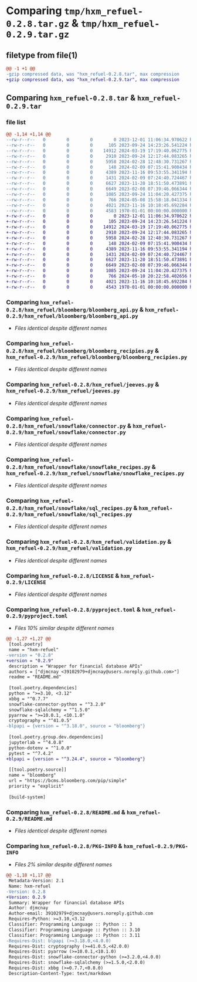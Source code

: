 # Comparing `tmp/hxm_refuel-0.2.8.tar.gz` & `tmp/hxm_refuel-0.2.9.tar.gz`

## filetype from file(1)

```diff
@@ -1 +1 @@
-gzip compressed data, was "hxm_refuel-0.2.8.tar", max compression
+gzip compressed data, was "hxm_refuel-0.2.9.tar", max compression
```

## Comparing `hxm_refuel-0.2.8.tar` & `hxm_refuel-0.2.9.tar`

### file list

```diff
@@ -1,14 +1,14 @@
--rw-r--r--   0        0        0        0 2023-12-01 11:06:34.970622 hxm_refuel-0.2.8/hxm_refuel/__init__.py
--rw-r--r--   0        0        0      105 2023-09-24 14:23:26.541224 hxm_refuel-0.2.8/hxm_refuel/bloomberg/__init__.py
--rw-r--r--   0        0        0    14912 2024-03-19 17:19:40.062775 hxm_refuel-0.2.8/hxm_refuel/bloomberg/bloomberg_api.py
--rw-r--r--   0        0        0     2910 2023-09-24 12:17:44.083265 hxm_refuel-0.2.8/hxm_refuel/bloomberg/bloomberg_recipies.py
--rw-r--r--   0        0        0     5958 2024-02-28 12:48:30.731267 hxm_refuel-0.2.8/hxm_refuel/jeeves.py
--rw-r--r--   0        0        0      148 2024-02-09 07:15:41.900434 hxm_refuel-0.2.8/hxm_refuel/snowflake/__init__.py
--rw-r--r--   0        0        0     4389 2023-11-16 09:53:55.341194 hxm_refuel-0.2.8/hxm_refuel/snowflake/connector.py
--rw-r--r--   0        0        0     1431 2024-02-09 07:24:40.724467 hxm_refuel-0.2.8/hxm_refuel/snowflake/snowflake_recipes.py
--rw-r--r--   0        0        0     6627 2023-11-20 18:51:50.473891 hxm_refuel-0.2.8/hxm_refuel/snowflake/sql_recipes.py
--rw-r--r--   0        0        0     6649 2023-02-08 07:39:46.066344 hxm_refuel-0.2.8/hxm_refuel/validation.py
--rw-r--r--   0        0        0     1085 2023-09-24 11:04:20.427375 hxm_refuel-0.2.8/LICENSE
--rw-r--r--   0        0        0      766 2024-05-08 15:58:18.041334 hxm_refuel-0.2.8/pyproject.toml
--rw-r--r--   0        0        0     4021 2023-11-16 10:18:45.692284 hxm_refuel-0.2.8/README.md
--rw-r--r--   0        0        0     4583 1970-01-01 00:00:00.000000 hxm_refuel-0.2.8/PKG-INFO
+-rw-r--r--   0        0        0        0 2023-12-01 11:06:34.970622 hxm_refuel-0.2.9/hxm_refuel/__init__.py
+-rw-r--r--   0        0        0      105 2023-09-24 14:23:26.541224 hxm_refuel-0.2.9/hxm_refuel/bloomberg/__init__.py
+-rw-r--r--   0        0        0    14912 2024-03-19 17:19:40.062775 hxm_refuel-0.2.9/hxm_refuel/bloomberg/bloomberg_api.py
+-rw-r--r--   0        0        0     2910 2023-09-24 12:17:44.083265 hxm_refuel-0.2.9/hxm_refuel/bloomberg/bloomberg_recipies.py
+-rw-r--r--   0        0        0     5958 2024-02-28 12:48:30.731267 hxm_refuel-0.2.9/hxm_refuel/jeeves.py
+-rw-r--r--   0        0        0      148 2024-02-09 07:15:41.900434 hxm_refuel-0.2.9/hxm_refuel/snowflake/__init__.py
+-rw-r--r--   0        0        0     4389 2023-11-16 09:53:55.341194 hxm_refuel-0.2.9/hxm_refuel/snowflake/connector.py
+-rw-r--r--   0        0        0     1431 2024-02-09 07:24:40.724467 hxm_refuel-0.2.9/hxm_refuel/snowflake/snowflake_recipes.py
+-rw-r--r--   0        0        0     6627 2023-11-20 18:51:50.473891 hxm_refuel-0.2.9/hxm_refuel/snowflake/sql_recipes.py
+-rw-r--r--   0        0        0     6649 2023-02-08 07:39:46.066344 hxm_refuel-0.2.9/hxm_refuel/validation.py
+-rw-r--r--   0        0        0     1085 2023-09-24 11:04:20.427375 hxm_refuel-0.2.9/LICENSE
+-rw-r--r--   0        0        0      766 2024-05-10 20:22:58.402656 hxm_refuel-0.2.9/pyproject.toml
+-rw-r--r--   0        0        0     4021 2023-11-16 10:18:45.692284 hxm_refuel-0.2.9/README.md
+-rw-r--r--   0        0        0     4543 1970-01-01 00:00:00.000000 hxm_refuel-0.2.9/PKG-INFO
```

### Comparing `hxm_refuel-0.2.8/hxm_refuel/bloomberg/bloomberg_api.py` & `hxm_refuel-0.2.9/hxm_refuel/bloomberg/bloomberg_api.py`

 * *Files identical despite different names*

### Comparing `hxm_refuel-0.2.8/hxm_refuel/bloomberg/bloomberg_recipies.py` & `hxm_refuel-0.2.9/hxm_refuel/bloomberg/bloomberg_recipies.py`

 * *Files identical despite different names*

### Comparing `hxm_refuel-0.2.8/hxm_refuel/jeeves.py` & `hxm_refuel-0.2.9/hxm_refuel/jeeves.py`

 * *Files identical despite different names*

### Comparing `hxm_refuel-0.2.8/hxm_refuel/snowflake/connector.py` & `hxm_refuel-0.2.9/hxm_refuel/snowflake/connector.py`

 * *Files identical despite different names*

### Comparing `hxm_refuel-0.2.8/hxm_refuel/snowflake/snowflake_recipes.py` & `hxm_refuel-0.2.9/hxm_refuel/snowflake/snowflake_recipes.py`

 * *Files identical despite different names*

### Comparing `hxm_refuel-0.2.8/hxm_refuel/snowflake/sql_recipes.py` & `hxm_refuel-0.2.9/hxm_refuel/snowflake/sql_recipes.py`

 * *Files identical despite different names*

### Comparing `hxm_refuel-0.2.8/hxm_refuel/validation.py` & `hxm_refuel-0.2.9/hxm_refuel/validation.py`

 * *Files identical despite different names*

### Comparing `hxm_refuel-0.2.8/LICENSE` & `hxm_refuel-0.2.9/LICENSE`

 * *Files identical despite different names*

### Comparing `hxm_refuel-0.2.8/pyproject.toml` & `hxm_refuel-0.2.9/pyproject.toml`

 * *Files 10% similar despite different names*

```diff
@@ -1,27 +1,27 @@
 [tool.poetry]
 name = "hxm-refuel"
-version = "0.2.8"
+version = "0.2.9"
 description = "Wrapper for financial database APIs"
 authors = ["djmcnay <39102979+djmcnay@users.noreply.github.com>"]
 readme = "README.md"
 
 [tool.poetry.dependencies]
 python = ">=3.10, <3.12"
 xbbg = "^0.7.7"
 snowflake-connector-python = "^3.2.0"
 snowflake-sqlalchemy = "^1.5.0"
 pyarrow = ">=10.0.1, <10.1.0"
 cryptography = "^41.0.5"
-blpapi = {version = "^3.18.0", source = "bloomberg"}
 
 [tool.poetry.group.dev.dependencies]
 jupyterlab = "^4.0.8"
 python-dotenv = "^1.0.0"
 pytest = "^7.4.2"
+blpapi = {version = "^3.24.4", source = "bloomberg"}
 
 [[tool.poetry.source]]
 name = "bloomberg"
 url = "https://bcms.bloomberg.com/pip/simple"
 priority = "explicit"
 
 [build-system]
```

### Comparing `hxm_refuel-0.2.8/README.md` & `hxm_refuel-0.2.9/README.md`

 * *Files identical despite different names*

### Comparing `hxm_refuel-0.2.8/PKG-INFO` & `hxm_refuel-0.2.9/PKG-INFO`

 * *Files 2% similar despite different names*

```diff
@@ -1,18 +1,17 @@
 Metadata-Version: 2.1
 Name: hxm-refuel
-Version: 0.2.8
+Version: 0.2.9
 Summary: Wrapper for financial database APIs
 Author: djmcnay
 Author-email: 39102979+djmcnay@users.noreply.github.com
 Requires-Python: >=3.10,<3.12
 Classifier: Programming Language :: Python :: 3
 Classifier: Programming Language :: Python :: 3.10
 Classifier: Programming Language :: Python :: 3.11
-Requires-Dist: blpapi (>=3.18.0,<4.0.0)
 Requires-Dist: cryptography (>=41.0.5,<42.0.0)
 Requires-Dist: pyarrow (>=10.0.1,<10.1.0)
 Requires-Dist: snowflake-connector-python (>=3.2.0,<4.0.0)
 Requires-Dist: snowflake-sqlalchemy (>=1.5.0,<2.0.0)
 Requires-Dist: xbbg (>=0.7.7,<0.8.0)
 Description-Content-Type: text/markdown
```


